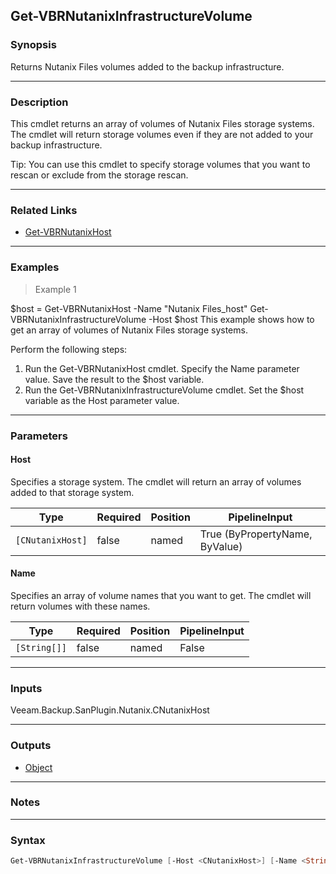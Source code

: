 Get-VBRNutanixInfrastructureVolume
----------------------------------

### Synopsis
Returns Nutanix Files volumes added to the backup infrastructure.

---

### Description

This cmdlet returns an array of volumes of Nutanix Files storage systems. The cmdlet will return storage volumes even if they are not added to your backup infrastructure.

Tip: You can use this cmdlet to specify storage volumes that you want to rescan or exclude from the storage rescan.

---

### Related Links
* [Get-VBRNutanixHost](Get-VBRNutanixHost)

---

### Examples
> Example 1

$host = Get-VBRNutanixHost -Name "Nutanix Files_host"
Get-VBRNutanixInfrastructureVolume -Host $host
This example shows how to get an array of volumes of Nutanix Files storage systems.

Perform the following steps:
1. Run the Get-VBRNutanixHost cmdlet. Specify the Name parameter value. Save the result to the $host variable.
2. Run the Get-VBRNutanixInfrastructureVolume cmdlet. Set the $host variable as the Host parameter value.

---

### Parameters
#### **Host**
Specifies a storage system. The cmdlet will return an array of volumes added to that storage system.

|Type            |Required|Position|PipelineInput                 |
|----------------|--------|--------|------------------------------|
|`[CNutanixHost]`|false   |named   |True (ByPropertyName, ByValue)|

#### **Name**
Specifies an array of volume names that you want to get. The cmdlet will return volumes with these names.

|Type        |Required|Position|PipelineInput|
|------------|--------|--------|-------------|
|`[String[]]`|false   |named   |False        |

---

### Inputs
Veeam.Backup.SanPlugin.Nutanix.CNutanixHost

---

### Outputs
* [Object](https://learn.microsoft.com/en-us/dotnet/api/System.Object)

---

### Notes

---

### Syntax
```PowerShell
Get-VBRNutanixInfrastructureVolume [-Host <CNutanixHost>] [-Name <String[]>] [<CommonParameters>]
```
